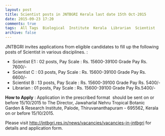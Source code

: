 ```yaml
---
layout: post
title: Scientist posts in JNTBGRI Kerala last date 15th Oct-2015   
date: 2015-09-23 17:20
comments: true
tags:  All Tags  Biological  Institute  Kerala  Librarian  Scientist 
archive: false
---
```

JNTBGRI invites applications from eligible candidates to fill up the following posts of Scientist in various disciplines. :

- Scientist E1 : 02 posts, Pay Scale : Rs. 15600-39100 Grade Pay Rs. 7600/-
- Scientist C : 03 posts, Pay Scale : Rs. 15600-39100 Grade Pay Rs. 6600/-
- Scientist B : 13 posts, Pay Scale : Rs. 15600-39100 Grade Pay Rs. 5400/-
- Librarian : 01 posts, Pay Scale : Rs. 15600-39100 Grade Pay Rs.5400/-

**How to Apply** : Application in the prescribed format  should be sent on or before 15/10/2015 to The Director, Jawaharlal Nehru Tropical Botanic Garden & Research Institute, Palode, Thiruvananthapuram - 695562, Kerala  on or before 15/10/2015. 

Please visit <http://jntbgri.res.in/news/vacancies/vacancies-in-jntbgri> for details and application form.
